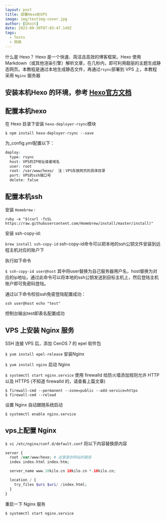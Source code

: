 ```yaml
---
layout: post
title: 部署Hexo到VPS
image: img/testimg-cover.jpg
author: [Ghost]
date: 2023-09-30T07:03:47.149Z
tags:
  - Tests
  - 网络
---
```


什么是 Hexo？
 Hexo 是一个快速、简洁且高效的博客框架。Hexo 使用 Markdown（或其他渲染引擎）解析文章，在几秒内，即可利用靓丽的主题生成静态网页。本教程是通过本地生成静态文件，再通过`rsync`部署到 VPS 上，本教程采用 `Nginx` 服务器<!-- more -->

## 安装本机Hexo 的环境，参考 [Hexo官方文档](https://link.jianshu.com/?t=https://hexo.io/zh-cn/docs)


## 配置本机hexo

在 Hexo 目录下安装 `hexo-deployer-rsync`模块

`$ npm install hexo-deployer-rsync --save`

为_config.yml配置以下：<!-- more -->


```css
deploy:
  type: rsync
  host: VPS的IP地址或者域名
  user: root
  root: /var/www/hexo/  注：VPS存放网页的具体目录
  port: VPS的ssh端口号
  delete: false
```

## 配置本机ssh

安装 `Homebrew` :

`ruby -e "$(curl -fsSL https://raw.githubusercontent.com/Homebrew/install/master/install)" `

安装 ssh-copy-id:

`brew install ssh-copy-id`
ssh-copy-id命令可以把本地的ssh公钥文件安装到远程主机对应的账户下<!-- more -->

执行如下命令

`$ ssh-copy-id user@host`
其中将user替换为自己服务器用户名，host替换为对应的ip地址。通过此命令可以将本地的ssh公钥发送到目标主机上，然后登陆主机账户即可免密码登陆。

通过以下命令校验ssh免密登陆配置成功：

`ssh user@host echo "test"`

控制台输出test即表名配置成功

## VPS 上安装 Nginx 服务

SSH 连接 VPS 后，添加 CenOS 7 的 epel 软件包

`$ yum install epel-release`
安装Nginx

`$ yum install nginx`
启动 Nginx

`$ systemctl start nginx.service`
使用 firewalld 给防火墙添加规则允许 HTTP 以及 HTTPS (不知道 firewalld 的，请查看上篇文章)


```$ firewall-cmd --permanent --zone=public --add-service=http
$ firewall-cmd --permanent --zone=public --add-service=https
$ firewall-cmd --reload
```
设置 Nginx 自动跟随系统启动

`$ systemctl enable nginx.service`

## vps上配置 Nginx 

`$ vi /etc/nginx/conf.d/default.conf`
将以下内容替换原内容


```php
server {
  root /var/www/hexo; # 这里是你网站的路径 
  index index.html index.htm;

  server_name www.10kilo.cn 10kilo.cn *.10kilo.cn; 

  location / {
    try_files $uri $uri/ /index.html;
  }
}
```
重启一下 Nginx 服务

`$ systemctl start nginx.service`





